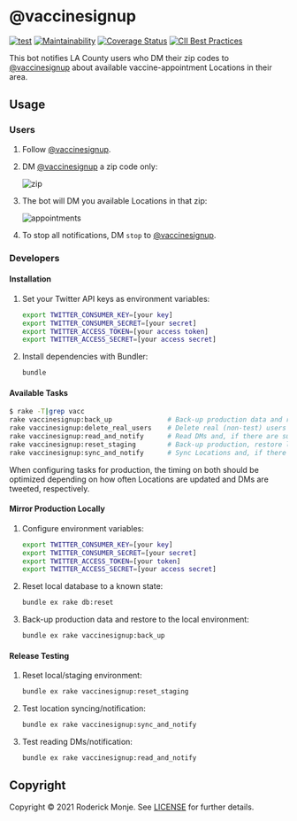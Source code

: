 # @vaccinesignup

[![test](https://github.com/ivanoblomov/vaccinesignup/actions/workflows/test.yml/badge.svg)](https://github.com/ivanoblomov/vaccinesignup/actions/workflows/test.yml)
[![Maintainability](https://api.codeclimate.com/v1/badges/4f55414b773a983912b5/maintainability)](https://codeclimate.com/github/ivanoblomov/vaccinesignup/maintainability)
[![Coverage Status](https://coveralls.io/repos/github/ivanoblomov/vaccinesignup/badge.svg?branch=main&kill_cache=1)](https://coveralls.io/github/ivanoblomov/vaccinesignup?branch=main)
[![CII Best Practices](https://bestpractices.coreinfrastructure.org/projects/5405/badge)](https://bestpractices.coreinfrastructure.org/projects/5405)

This bot notifies LA County users who DM their zip codes to [@vaccinesignup](https://twitter.com/vaccinesignup/) about available vaccine-appointment Locations in their area.

## Usage

### Users

1. Follow [@vaccinesignup](https://twitter.com/vaccinesignup/).

2. DM [@vaccinesignup](https://twitter.com/vaccinesignup/) a zip code only:

   ![zip](https://user-images.githubusercontent.com/113809/111058905-b2b68e00-845f-11eb-99d1-3aa0b4adcaad.png)

3. The bot will DM you available Locations in that zip:

   ![appointments](https://user-images.githubusercontent.com/113809/111059071-bc8cc100-8460-11eb-9148-74998844b8e9.png)

4. To stop all notifications, DM `stop` to [@vaccinesignup](https://twitter.com/vaccinesignup/).

### Developers

#### Installation

1. Set your Twitter API keys as environment variables:

    ```bash
    export TWITTER_CONSUMER_KEY=[your key]
    export TWITTER_CONSUMER_SECRET=[your secret]
    export TWITTER_ACCESS_TOKEN=[your access token]
    export TWITTER_ACCESS_SECRET=[your access secret]
    ```

2. Install dependencies with Bundler:

    ```ruby
    bundle
    ```

#### Available Tasks

```bash
$ rake -T|grep vacc
rake vaccinesignup:back_up              # Back-up production data and restore to the local environment
rake vaccinesignup:delete_real_users    # Delete real (non-test) users from development environment
rake vaccinesignup:read_and_notify      # Read DMs and, if there are subscribed zip codes, notify users
rake vaccinesignup:reset_staging        # Back-up production, restore locally, and delete real users for testing
rake vaccinesignup:sync_and_notify      # Sync Locations and, if there are changes, notify users
```
When configuring tasks for production, the timing on both should be optimized depending on how often Locations are updated and DMs are tweeted, respectively.

#### Mirror Production Locally

1. Configure environment variables:
    ```bash
    export TWITTER_CONSUMER_KEY=[your key]
    export TWITTER_CONSUMER_SECRET=[your secret]
    export TWITTER_ACCESS_TOKEN=[your token]
    export TWITTER_ACCESS_SECRET=[your access secret]
    ```
2. Reset local database to a known state:
    ```bash
    bundle ex rake db:reset
    ```
3. Back-up production data and restore to the local environment:
    ```bash
    bundle ex rake vaccinesignup:back_up
    ```

#### Release Testing

1. Reset local/staging environment:
    ```bash
    bundle ex rake vaccinesignup:reset_staging
    ```
2. Test location syncing/notification:
    ```bash
    bundle ex rake vaccinesignup:sync_and_notify
    ```
3. Test reading DMs/notification:
    ```bash
    bundle ex rake vaccinesignup:read_and_notify
    ```

## Copyright

Copyright © 2021 Roderick Monje. See [LICENSE](LICENSE) for further details.
